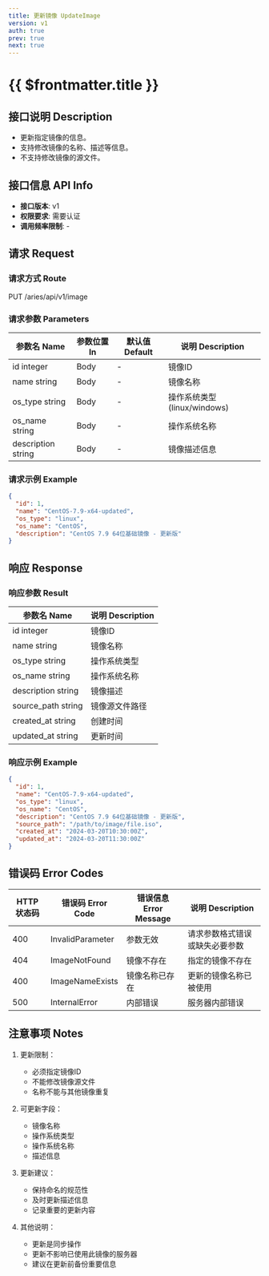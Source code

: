 ```yaml
---
title: 更新镜像 UpdateImage
version: v1
auth: true
prev: true
next: true
---
```


# {{ $frontmatter.title }}

## 接口说明 Description

- 更新指定镜像的信息。
- 支持修改镜像的名称、描述等信息。
- 不支持修改镜像的源文件。

## 接口信息 API Info

- **接口版本**: v1
- **权限要求**: 需要认证
- **调用频率限制**: -

## 请求 Request

### 请求方式 Route

<div class="route">
  <span class="route-method" data-method="put">PUT</span>
  <span class="route-path">/aries/api/v1/image</span>
</div>

### 请求参数 Parameters

| 参数名 Name | 参数位置 In | 默认值 Default | 说明 Description |
| --- | --- | --- | --- |
| <span class="param-name required">id</span> <span class="type-integer">integer</span> | Body | - | 镜像ID |
| <span class="param-name">name</span> <span class="type-string">string</span> | Body | - | 镜像名称 |
| <span class="param-name">os_type</span> <span class="type-string">string</span> | Body | - | 操作系统类型(linux/windows) |
| <span class="param-name">os_name</span> <span class="type-string">string</span> | Body | - | 操作系统名称 |
| <span class="param-name">description</span> <span class="type-string">string</span> | Body | - | 镜像描述信息 |

### 请求示例 Example

```json
{
  "id": 1,
  "name": "CentOS-7.9-x64-updated",
  "os_type": "linux",
  "os_name": "CentOS",
  "description": "CentOS 7.9 64位基础镜像 - 更新版"
}
```

## 响应 Response

### 响应参数 Result

| 参数名 Name | 说明 Description |
| --- | --- |
| <span class="param-name">id</span> <span class="type-integer">integer</span> | 镜像ID |
| <span class="param-name">name</span> <span class="type-string">string</span> | 镜像名称 |
| <span class="param-name">os_type</span> <span class="type-string">string</span> | 操作系统类型 |
| <span class="param-name">os_name</span> <span class="type-string">string</span> | 操作系统名称 |
| <span class="param-name">description</span> <span class="type-string">string</span> | 镜像描述 |
| <span class="param-name">source_path</span> <span class="type-string">string</span> | 镜像源文件路径 |
| <span class="param-name">created_at</span> <span class="type-string">string</span> | 创建时间 |
| <span class="param-name">updated_at</span> <span class="type-string">string</span> | 更新时间 |

### 响应示例 Example

```json
{
  "id": 1,
  "name": "CentOS-7.9-x64-updated",
  "os_type": "linux",
  "os_name": "CentOS",
  "description": "CentOS 7.9 64位基础镜像 - 更新版",
  "source_path": "/path/to/image/file.iso",
  "created_at": "2024-03-20T10:30:00Z",
  "updated_at": "2024-03-20T11:30:00Z"
}
```

## 错误码 Error Codes

| HTTP 状态码 | 错误码 Error Code | 错误信息 Error Message | 说明 Description |
| --- | --- | --- | --- |
| 400 | InvalidParameter | 参数无效 | 请求参数格式错误或缺失必要参数 |
| 404 | ImageNotFound | 镜像不存在 | 指定的镜像不存在 |
| 400 | ImageNameExists | 镜像名称已存在 | 更新的镜像名称已被使用 |
| 500 | InternalError | 内部错误 | 服务器内部错误 |

## 注意事项 Notes

1. 更新限制：
   - 必须指定镜像ID
   - 不能修改镜像源文件
   - 名称不能与其他镜像重复

2. 可更新字段：
   - 镜像名称
   - 操作系统类型
   - 操作系统名称
   - 描述信息

3. 更新建议：
   - 保持命名的规范性
   - 及时更新描述信息
   - 记录重要的更新内容

4. 其他说明：
   - 更新是同步操作
   - 更新不影响已使用此镜像的服务器
   - 建议在更新前备份重要信息 